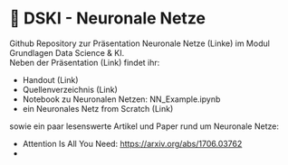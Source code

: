 # 🧠 DSKI - Neuronale Netze

Github Repository zur Präsentation Neuronale Netze (Linke) im Modul Grundlagen Data Science & KI. 
<br> Neben der Präsentation (Link) findet ihr:
- Handout (Link)
- Quellenverzeichnis (Link)
- Notebook zu Neuronalen Netzen: NN_Example.ipynb
- ein Neuronales Netz from Scratch (Link)

sowie ein paar lesenswerte Artikel und Paper rund um Neuronale Netze:
- Attention Is All You Need: https://arxiv.org/abs/1706.03762
- 
